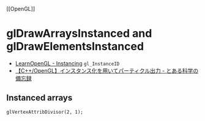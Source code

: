 [[OpenGL]]


# glDrawArraysInstanced and glDrawElementsInstanced
- [LearnOpenGL - Instancing](https://learnopengl.com/Advanced-OpenGL/Instancing)
`gl_InstanceID`
- [【C++/OpenGL】インスタンス化を用いてパーティクル出力 - とある科学の備忘録](https://shizenkarasuzon.hatenablog.com/entry/2020/08/08/134830)

## Instanced arrays
```
glVertexAttribDivisor(2, 1);
```

